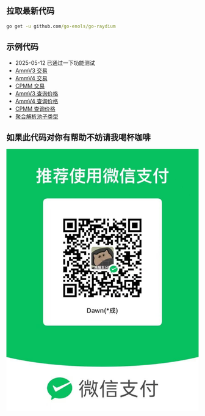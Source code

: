 ## 拉取最新代码

```cmd
go get -u github.com/go-enols/go-raydium
```

## 示例代码

- 2025-05-12 已通过一下功能测试
- [AmmV3 交易](./examples/amm_v3_swap/main.go)
- [AmmV4 交易](./examples/amm_v4_swap/main.go)
- [CPMM 交易](./examples/cpmm_swap/main.go)
- [AmmV3 查询价格](./examples/amm_v3_price/main.go)
- [AmmV4 查询价格](./examples/amm_v4_price/main.go)
- [CPMM 查询价格](./examples/cpmm_price/main.go)
- [聚合解析池子类型](./examples/parse_pool/main.go)

## 如果此代码对你有帮助不妨请我喝杯咖啡

![谢谢你好心人](./examples/wechat.jpg)
